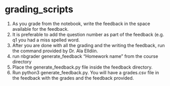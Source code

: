 # grading_scripts


1. As you grade from the notebook, write the feedback in the space available for the feedback. 
2. It is preferable to add the question number as part of the feedback (e.g. q1 you had a miss spelled word. 
3. After you are done with all the grading and the writing the feedback, run the command provided by Dr. Ala Elldiin.
4. run  nbgrader generate_feedback “Homework name” from the course directory
5. Place the generate_feedback.py file inside the feedback directory. 
6. Run python3  generate_feedback.py. 
You will have a grades.csv file in the feedback with the grades and the feedback provided.
